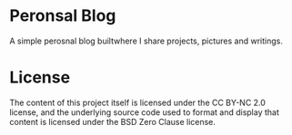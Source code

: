 # Peronsal Blog
A simple perosnal blog builtwhere I share projects, pictures and writings. 

# License
The content of this project itself is licensed under the CC BY-NC 2.0 license, and the underlying source code used to format and display that content is licensed under the BSD Zero Clause license.

